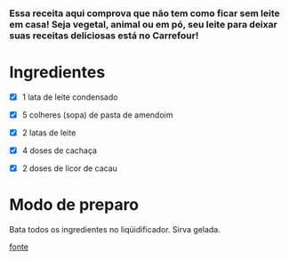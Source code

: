 ### Essa receita aqui comprova que não tem como ficar sem leite em casa! Seja vegetal, animal ou em pó, seu leite para deixar suas receitas deliciosas está no Carrefour!

# Ingredientes
- [x] 1 lata de leite condensado

- [x] 5 colheres (sopa) de pasta de amendoim

- [x] 2 latas de leite

- [x] 4 doses de cachaça

- [x] 2 doses de licor de cacau

# Modo de preparo

Bata todos os ingredientes no liqüidificador. Sirva gelada.

[fonte](https://cybercook.com.br/receitas/bebidas/receita-de-batida-de-amendoim-com-licor-de-cacau-1083)